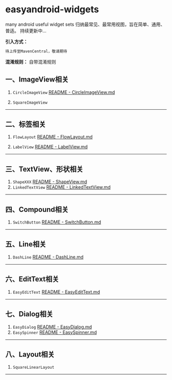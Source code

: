 # easyandroid-widgets
many android useful widget sets
归纳最常见、最常用视图，旨在简单、通用、普适。
持续更新中...

**引入方式：**
```xml
待上传至MavenCentral，敬请期待
```

**混淆规则：**
自带混淆规则


## 一、ImageView相关
1. `CircleImageView`
[README - CircleImageView.md](https://github.com/gycold/easyandroid-widgets/blob/master/easy-widgets/src/main/java/com/easyandroid/widgets/imageview/README%20-%20CircleImageView.md)

2. `SquareImageView`

-----

## 二、标签相关
1. `FlowLayout`
[README - FlowLayout.md](https://github.com/gycold/easyandroid-widgets/blob/master/easy-widgets/src/main/java/com/easyandroid/widgets/label/README%20-%20FlowLayout.md)

2. `LabelView`
[README - LabelView.md](https://github.com/gycold/easyandroid-widgets/blob/master/easy-widgets/src/main/java/com/easyandroid/widgets/label/README%20-%20LabelView.md)

-----

## 三、TextView、形状相关
1. `ShapeXXX`
[README - ShapeView.md](https://github.com/gycold/easyandroid-widgets/blob/master/easy-widgets/src/main/java/com/easyandroid/widgets/textview/shape/README%20-%20ShapeView.md)
2. `LinkedTextView`
[README - LinkedTextView.md](https://github.com/gycold/easyandroid-widgets/blob/master/easy-widgets/src/main/java/com/easyandroid/widgets/textview/link/README%20-%20LinkedTextView.md)

-----

## 四、Compound相关
1. `SwitchButton`
[README - SwitchButton.md](https://github.com/gycold/easyandroid-widgets/blob/master/easy-widgets/src/main/java/com/easyandroid/widgets/compound/README%20-%20SwitchButton.md)

-----

## 五、Line相关
1. `DashLine`
[README - DashLine.md](https://github.com/gycold/easyandroid-widgets/blob/master/easy-widgets/src/main/java/com/easyandroid/widgets/line/README%20-%20DashLine.md)

-----

## 六、EditText相关
1. `EasyEditText`
[README - EasyEditText.md](https://github.com/gycold/easyandroid-widgets/blob/master/easy-widgets/src/main/java/com/easyandroid/widgets/edittext/README%20-%20EasyEditText.md)

-----

## 七、Dialog相关
1. `EasyDialog`
[README - EasyDialog.md](https://github.com/gycold/easyandroid-widgets/blob/master/easy-widgets/src/main/java/com/easyandroid/widgets/dialog/dialog/README%20-%20EasyDialog.md)
2. `EasySpinner`
[README - EasySpinner.md](https://github.com/gycold/easyandroid-widgets/blob/master/easy-widgets/src/main/java/com/easyandroid/widgets/dialog/spinner/README%20-%20EasySpinner.md)

-----

## 八、Layout相关
1. `SquareLinearLayout`

-----


